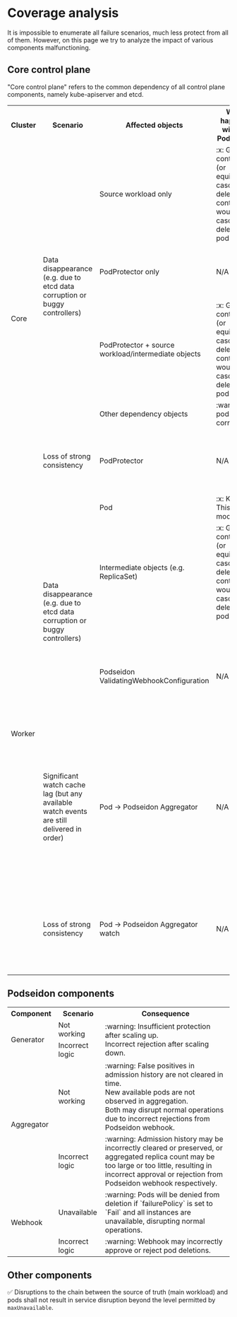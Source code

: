 # Coverage analysis

It is impossible to enumerate all failure scenarios,
much less protect from all of them.
However, on this page we try to analyze the impact of various components malfunctioning.

## Core control plane

"Core control plane" refers to the common dependency of all control plane components,
namely kube-apiserver and etcd.

<table>
  <tr>
    <th>Cluster</th>
    <th>Scenario</th>
    <th>Affected objects</th>
    <th>What happens without Podseidon</th>
    <th>What happens with Podseidon</th>
  </tr>

  <tr>
    <td rowspan="5">Core</td>
    <td rowspan="4">
      Data disappearance (e.g. due to etcd data corruption or buggy controllers)
    </td>
    <td>Source workload only</td>
    <td>
      :x:
      GC controller (or equivalent cascade deletion controllers)
      would cascade-delete all pods.
    </td>
    <td>
      :white_check_mark:
      PodProtector is not cascade-deleted due to lack of explicit deletionTimestamp.
      Cascade deletion of underlying pods is rejected by the Podseidon webhook.
    </td>
  </tr>

  <tr>
    <td>PodProtector only</td>
    <td>N/A</td>
    <td>
      :warning:
      Webhooks can no longer reject pod deletion,
      but controllers will not actively try to delete the pods
      since the normal path is not affected.
    </td>
  </tr>

  <tr>
    <td>PodProtector + source workload/intermediate objects</td>
    <td>
      :x:
      GC controller (or equivalent cascade deletion controllers)
      would cascade-delete all pods.
    </td>
    <td>
      :x:
      GC controller (or equivalent cascade deletion controllers)
      would cascade-delete all pods.
      Podseidon webhook is unable to protect the pods
      if kube-apiserver sent the deletion event to its informer.
    </td>
  </tr>

  <tr>
    <td>Other dependency objects</td>
    <td colspan="2">
      :warning:
      No direct impact to running pods,
      but recreated pods cannot start correctly.
    </td>
  </tr>

  <tr>
    <td>Loss of strong consistency</td>
    <td>PodProtector</td>
    <td>N/A</td>
    <td>
      :warning:
      No direct impact to normal operations,
      but webhook may be incorrectly allow pod deletion
      if apiserver returns 200 OK to conflicting PodProtector status updates.
    </td>
  </tr>

  <tr>
    <td rowspan="5">Worker</td>
    <td rowspan="3">
      Data disappearance (e.g. due to etcd data corruption or buggy controllers)
    </td>
    <td>Pod</td>
    <td colspan="2">
      :x:
      Kubelet will kill pods without warning.
      This cannot be mitigated without modifying kubelet code.
    </td>
  </tr>

  <tr>
    <td>Intermediate objects (e.g. ReplicaSet)</td>
    <td>
      :x:
      GC controller (or equivalent cascade deletion controllers)
      would cascade-delete all pods.
    </td>
    <td>
      :white_check_mark:
      PodProtector is not cascade-deleted due to lack of explicit deletionTimestamp.
      Cascade deletion of underlying pods is rejected by the Podseidon webhook.
    </td>
  </tr>

  <tr>
    <td>Podseidon ValidatingWebhookConfiguration</td>
    <td>N/A</td>
    <td>
      :warning:
      kube-apiserver no longer calls Podseidon webhook,
      so protection is lost.
      Such data disappearance is often correlated with mass pod disappearance as well,
      so the pod count drops immediately,
      and the ReplicaSet controller is unlikely to try to delete pods at the same time.
    </td>
  </tr>

  <tr>
    <td>
      Significant watch cache lag
      (but any available watch events are still delivered in order)
    </td>
    <td>Pod &rarr; Podseidon Aggregator</td>
    <td>N/A</td>
    <td>
      :warning:
      Normal operations (such as scaling and eviction) may be disrupted
      due to Podseidon webhook not observing new pods becoming available
      thus resetting the quota for pod deletion.
      <br/>
      If `--aggregator-informer-synctime-algorithm=clock`,
      this may result in incorrect approval of pod deletion
      due to the lag between PodProtector admission and event reception.
      This issue does not happen if `status` is used instead.
    </td>
  </tr>

  <tr>
    <td>Loss of strong consistency</td>
    <td>Pod &rarr; Podseidon Aggregator watch</td>
    <td>N/A</td>
    <td>
      :warning:
      Aggregator incorrectly invalidates old `admissionHistory` entries,
      which have not been observed in the current view of pod list yet.
      The resultant `estimatedAvailableReplicas` is greater than actual,
      resulting in incorrect approval of pod deletion.
    </td>
  </tr>
</table>

## Podseidon components

<table>
  <tr>
    <th>Component</th>
    <th>Scenario</th>
    <th>Consequence</th>
  </tr>

  <tr>
    <td rowspan="2">Generator</td>
    <td>Not working</td>
    <td rowspan="2">
      :warning:
      Insufficient protection after scaling up.<br/>
      Incorrect rejection after scaling down.
    </td>
  </tr>
  <tr>
    <td>Incorrect logic</td>
  </tr>

  <tr>
    <td rowspan="2">Aggregator</td>
    <td>Not working</td>
    <td>
      :warning:
      False positives in admission history are not cleared in time.<br/>
      New available pods are not observed in aggregation.<br/>
      Both may disrupt normal operations due to incorrect rejections from Podseidon webhook.
    </td>
  </tr>
  <tr>
    <td>Incorrect logic</td>
    <td>
      :warning:
      Admission history may be incorrectly cleared or preserved,
      or aggregated replica count may be too large or too little,
      resulting in incorrect approval or rejection from Podseidon webhook respectively.
    </td>
  </tr>

  <tr>
    <td rowspan="2">Webhook</td>
    <td>Unavailable</td>
    <td>
      :warning:
      Pods will be denied from deletion if
      `failurePolicy` is set to `Fail` and all instances are unavailable,
      disrupting normal operations.
    </td>
  </tr>
  <tr>
    <td>Incorrect logic</td>
    <td>
      :warning:
      Webhook may incorrectly approve or reject pod deletions.
    </td>
  </tr>
</table>

## Other components

:white_check_mark:
Disruptions to the chain between the source of truth (main workload) and pods
shall not result in service disruption beyond the level permitted by `maxUnavailable`.

